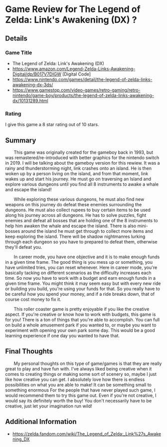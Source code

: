 # Game Review for The Legend of Zelda: Link's Awakening (DX) ?

## Details

### Game Title 

* The Legend of Zelda: Link's Awakening (DX)
* https://www.amazon.com/Legend-Zelda-Links-Awakening-Digital/dp/B017V7DIGW   [Digital Code]
* https://www.nintendo.com/games/detail/the-legend-of-zelda-links-awakening-dx-3ds/
* https://www.gamestop.com/video-games/retro-gaming/retro-nintendo/game-boy/products/the-legend-of-zelda-links-awakening-dx/10131289.html


### Rating

I give this game a 8 star rating out of 10 stars.

## Summary

  &nbsp;&nbsp;&nbsp;&nbsp;&nbsp;&nbsp; This game was originally created for the gameboy back in 1993, but was remastered/re-introduced with better graphics for the nintendo switch in 2019. I will be talking about the gameboy version for this rewiew. It was a rainy and thunderstorming night, link crashes onto an island. He is then woken up by a person living on the island, and from that moment, link wakes up and start his journey. He must go on traversing an Island and explore various dungeons until you find all 8 instruments to awake a whale and escape the island! 
  
  &nbsp;&nbsp;&nbsp;&nbsp;&nbsp;&nbsp; While exploring these various dungeons, he must also find new weapons on this journey do defeat these enemies surrounding the dungeons. He must also collect rupees to buy certain items to be used along his journey across all dungeons. He has to solve puzzles, fight enemies and defeat all bosses that are holding one of the 8 instruments to help him awaken the whale and escape the island. There is also mini-bosses around the island he must get through to collect more items and keep exploring the island. There will be shadow nightmanres lurking through each dungeon so you have to prepared to defeat them, otherwise they'll defeat you.

  &nbsp;&nbsp;&nbsp;&nbsp;&nbsp;&nbsp; In career mode, you have one objective and it is to make enough funds in a given time frame. The good thing is you mess up or something, you have unlimited tries, you can reset whenever. Here in career mode, you're basically tacking on different scenarios as the difficulty increases each time. So now you have to work with a budget and earn enough funds in a given time frame. You might think it may seem easy but with every new ride or building you build, you're using your funds for that. So you really have to be careful how you spend your money, and if a ride breaks down, that of course cost money to fix it.

  &nbsp;&nbsp;&nbsp;&nbsp;&nbsp;&nbsp; This roller coaster game is pretty enjoyable if you like the creative aspect. If you're creative or know how to work with budgets, this game is for you! There is a ton of things that you're able to accomplish. You can full on build a whole amusement park if you wanted to, or maybe you want to experiment with opening your own park some day. This would be a good learning experience if one day you wanted to have that. 

## Final Thoughts

&nbsp;&nbsp;&nbsp;&nbsp;&nbsp;&nbsp; My personal thoughts on this type of game/games is that they are really great to play and have fun with. I've always liked being creative when it comes to creating things or making some sort of scenery so, maybe I just like how creative you can get. I absolutely love how there is endless possibilities on what you are able to make! It can be something small to something enormous For the people that have never played such game, I would recommend them to try this game out. Even if you're not creative, I would say its definitely worth the buy! You don't necessarily have to be creative, just let your imagination run wild! 


## Additional Information

* https://zelda.fandom.com/wiki/The_Legend_of_Zelda:_Link%27s_Awakening_DX


